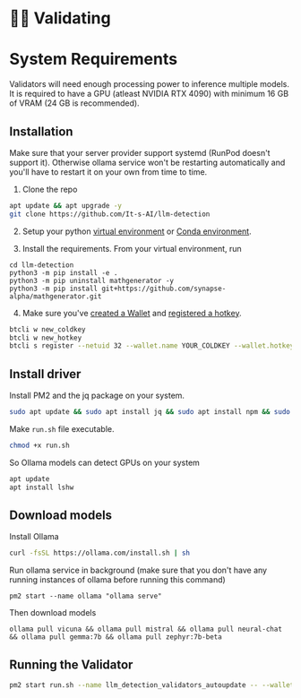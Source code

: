 # 🧑‍🏫 Validating

# System Requirements

Validators will need enough processing power to inference multiple models. It is required to have a GPU (atleast NVIDIA RTX 4090) with minimum 16 GB of VRAM (24 GB is recommended). 

## Installation

Make sure that your server provider support systemd (RunPod doesn't support it).
Otherwise ollama service won't be restarting automatically and you'll have to restart it on your own from time to time.

1. Clone the repo

```bash
apt update && apt upgrade -y
git clone https://github.com/It-s-AI/llm-detection
```  

2. Setup your python [virtual environment](https://docs.python.org/3/library/venv.html) or [Conda environment](https://conda.io/projects/conda/en/latest/user-guide/tasks/manage-environments.html#creating-an-environment-with-commands).

3. Install the requirements. From your virtual environment, run
```shell
cd llm-detection
python3 -m pip install -e .
python3 -m pip uninstall mathgenerator -y
python3 -m pip install git+https://github.com/synapse-alpha/mathgenerator.git
```

4. Make sure you've [created a Wallet](https://docs.bittensor.com/getting-started/wallets) and [registered a hotkey](https://docs.bittensor.com/subnets/register-and-participate).

```bash
btcli w new_coldkey
btcli w new_hotkey
btcli s register --netuid 32 --wallet.name YOUR_COLDKEY --wallet.hotkey YOUR_HOTKEY
```

## Install driver

Install PM2 and the jq package on your system.
```bash
sudo apt update && sudo apt install jq && sudo apt install npm && sudo npm install pm2 -g && pm2 update
```

Make `run.sh` file executable.  
```bash
chmod +x run.sh
```

So Ollama models can detect GPUs on your system
```bash
apt update
apt install lshw
```

## Download models

Install Ollama
```bash
curl -fsSL https://ollama.com/install.sh | sh
```

Run ollama service in background (make sure that you don't have any running instances of ollama before running this command)
```
pm2 start --name ollama "ollama serve"
```

Then download models
```
ollama pull vicuna && ollama pull mistral && ollama pull neural-chat && ollama pull gemma:7b && ollama pull zephyr:7b-beta
```


## Running the Validator

```bash
pm2 start run.sh --name llm_detection_validators_autoupdate -- --wallet.name YOUR_COLDKEY --wallet.hotkey YOUR_HOTKEY --axon.port 70000 --neuron.device cuda:0
```
